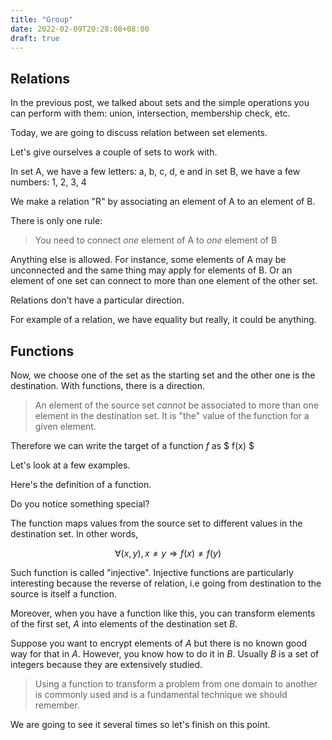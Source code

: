 ```yaml
---
title: "Group"
date: 2022-02-09T20:28:08+08:00
draft: true
---
```


## Relations

In the previous post, we talked about sets and the 
simple operations you can perform with them:
union, intersection, membership check, etc.

Today, we are going to discuss relation between 
set elements.

Let's give ourselves a couple of sets to work with.

In set A, we have a few letters: a, b, c, d, e
and in set B, we have a few numbers: 1, 2, 3, 4

We make a relation "R" by associating an element of A
to an element of B.

There is only one rule:
> You need to connect *one* element of A to *one* element of B

Anything else is allowed. For instance, some elements of A may
be unconnected and the same thing may apply for elements of B.
Or an element of one set can connect to more than one element
of the other set.

Relations don't have a particular direction. 

For example of a relation, we have equality but really, it could
be anything.

## Functions

Now, we choose one of the set as the starting set and the other
one is the destination. With functions, there is a direction.
> An element of the source set
*cannot* be associated to more than one element in the destination set.
It is "the" value of the function for a given element.

Therefore we can write the target of a function $f$ as
$ f(x) $

Let's look at a few examples.

Here's the definition of a function.

Do you notice something special?

The function maps values from the source set to different values in the
destination set. In other words, 

$$\forall (x,y), x \ne y \Rightarrow f(x) \ne f(y)$$

Such function is called "injective". Injective functions are
particularly interesting because the reverse of relation, i.e
going from destination to the source is itself a function.

Moreover, when you have a function like this, you can
transform elements of the first set, $A$ into elements
of the destination set $B$.

Suppose you want to encrypt elements of $A$ but there
is no known good way for that in $A$. However, you know how
to do it in $B$. Usually $B$ is a set of integers because
they are extensively studied.

> Using a function to transform a problem from one domain
to another is commonly used and is a fundamental technique
we should remember.

We are going to see it several times so let's finish
on this point.
